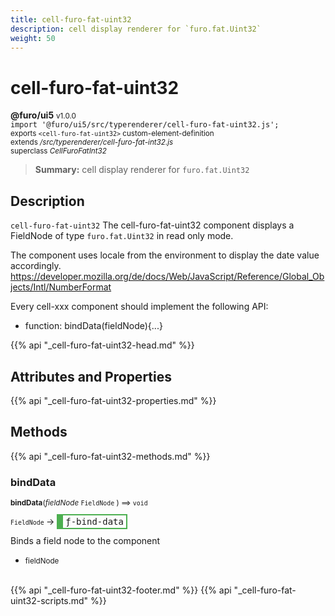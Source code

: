 ```yaml
---
title: cell-furo-fat-uint32
description: cell display renderer for `furo.fat.Uint32`
weight: 50
---
```


# cell-furo-fat-uint32
**@furo/ui5** <small>v1.0.0</small>
<br>`import '@furo/ui5/src/typerenderer/cell-furo-fat-uint32.js';`<small>
<br>exports `<cell-furo-fat-uint32>` custom-element-definition
<br>extends */src/typerenderer/cell-furo-fat-int32.js*
<br>superclass *CellFuroFatInt32*</small>

> **Summary:** cell display renderer for `furo.fat.Uint32`

## Description

`cell-furo-fat-uint32`
The cell-furo-fat-uint32 component displays a FieldNode of type `furo.fat.Uint32` in read only mode.

The component uses locale from the environment to display the date value accordingly.
https://developer.mozilla.org/de/docs/Web/JavaScript/Reference/Global_Objects/Intl/NumberFormat

Every cell-xxx component should implement the following API:
- function: bindData(fieldNode){...}

{{% api "_cell-furo-fat-uint32-head.md" %}}

## Attributes and Properties
{{% api "_cell-furo-fat-uint32-properties.md" %}}






## Methods
{{% api "_cell-furo-fat-uint32-methods.md" %}}



### **bindData**
<small>**bindData**(*fieldNode* `FieldNode` ) ⟹ `void`</small>

<small>`FieldNode` </small> →
<span  style="border-width:2px 2px 2px 10px; border-style: solid;border-color:  rgb(76, 175, 80);font-family:monospace; padding:2px 4px;">ƒ-bind-data</span>

Binds a field node to the component

- <small>fieldNode </small>
<br><br>





{{% api "_cell-furo-fat-uint32-footer.md" %}}
{{% api "_cell-furo-fat-uint32-scripts.md" %}}
